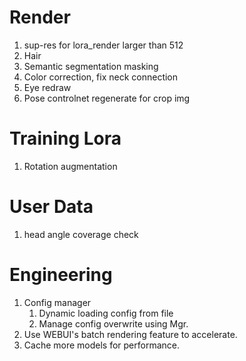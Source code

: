 # Render
1. sup-res for lora_render larger than 512
1. Hair
1. Semantic segmentation masking
1. Color correction, fix neck connection
1. Eye redraw
1. Pose controlnet regenerate for crop img

# Training Lora
1. Rotation augmentation

# User Data
1. head angle coverage check

# Engineering
1. Config manager
    1. Dynamic loading config from file
    1. Manage config overwrite using Mgr.
1. Use WEBUI's batch rendering feature to accelerate.
1. Cache more models for performance.